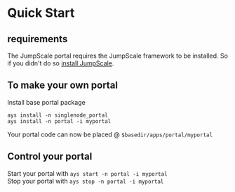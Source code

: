 # Quick Start

## requirements

The JumpScale portal requires the JumpScale framework to be installed.
So if you didn't do so [install JumpScale](../GettingStarted/Install.md).

## To make your own portal

Install base portal package

```
ays install -n singlenode_portal
ays install -n portal -i myportal
```

Your portal code can now be placed @ `$basedir/apps/portal/myportal`

## Control your portal

Start your portal with `ays start -n portal -i myportal`  
Stop your portal with `ays stop -n portal -i myportal`

